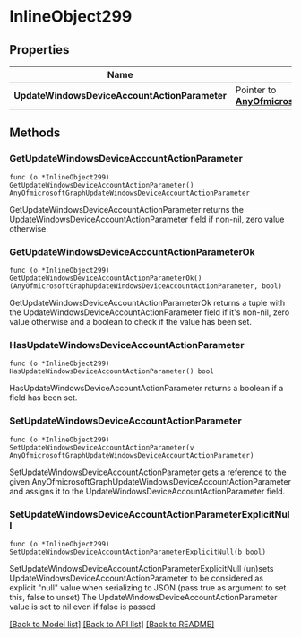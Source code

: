 # InlineObject299

## Properties

Name | Type | Description | Notes
------------ | ------------- | ------------- | -------------
**UpdateWindowsDeviceAccountActionParameter** | Pointer to [**AnyOfmicrosoftGraphUpdateWindowsDeviceAccountActionParameter**](anyOf&lt;microsoft.graph.updateWindowsDeviceAccountActionParameter&gt;.md) |  | [optional] 

## Methods

### GetUpdateWindowsDeviceAccountActionParameter

`func (o *InlineObject299) GetUpdateWindowsDeviceAccountActionParameter() AnyOfmicrosoftGraphUpdateWindowsDeviceAccountActionParameter`

GetUpdateWindowsDeviceAccountActionParameter returns the UpdateWindowsDeviceAccountActionParameter field if non-nil, zero value otherwise.

### GetUpdateWindowsDeviceAccountActionParameterOk

`func (o *InlineObject299) GetUpdateWindowsDeviceAccountActionParameterOk() (AnyOfmicrosoftGraphUpdateWindowsDeviceAccountActionParameter, bool)`

GetUpdateWindowsDeviceAccountActionParameterOk returns a tuple with the UpdateWindowsDeviceAccountActionParameter field if it's non-nil, zero value otherwise
and a boolean to check if the value has been set.

### HasUpdateWindowsDeviceAccountActionParameter

`func (o *InlineObject299) HasUpdateWindowsDeviceAccountActionParameter() bool`

HasUpdateWindowsDeviceAccountActionParameter returns a boolean if a field has been set.

### SetUpdateWindowsDeviceAccountActionParameter

`func (o *InlineObject299) SetUpdateWindowsDeviceAccountActionParameter(v AnyOfmicrosoftGraphUpdateWindowsDeviceAccountActionParameter)`

SetUpdateWindowsDeviceAccountActionParameter gets a reference to the given AnyOfmicrosoftGraphUpdateWindowsDeviceAccountActionParameter and assigns it to the UpdateWindowsDeviceAccountActionParameter field.

### SetUpdateWindowsDeviceAccountActionParameterExplicitNull

`func (o *InlineObject299) SetUpdateWindowsDeviceAccountActionParameterExplicitNull(b bool)`

SetUpdateWindowsDeviceAccountActionParameterExplicitNull (un)sets UpdateWindowsDeviceAccountActionParameter to be considered as explicit "null" value
when serializing to JSON (pass true as argument to set this, false to unset)
The UpdateWindowsDeviceAccountActionParameter value is set to nil even if false is passed

[[Back to Model list]](../README.md#documentation-for-models) [[Back to API list]](../README.md#documentation-for-api-endpoints) [[Back to README]](../README.md)


